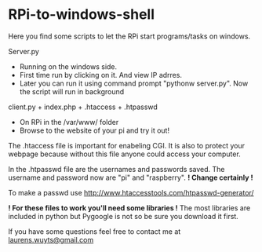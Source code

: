 RPi-to-windows-shell
====================

Here you find some scripts to let the RPi start programs/tasks on windows.


Server.py
  - Running on the windows side.
  - First time run by clicking on it. And view IP adrres.
  - Later you can run it using command prompt "pythonw server.py". Now the script will run in background
  

client.py + index.php + .htaccess + .htpasswd
  - On RPi in the /var/www/ folder
  - Browse to the website of your pi and try it out!

The .htaccess file is important for enabeling CGI. It is also to protect your webpage because without this file anyone could access your computer.

In the .htpasswd file are the usernames and passwords saved. The username and password now are "pi" and "raspberry". 
<b>! Change certainly !</b> 

To make a passwd use http://www.htaccesstools.com/htpasswd-generator/


<b>! For these files to work you'll need some libraries !</b>
The most libraries are included in python but Pygoogle is not so be sure you download it first.


If you have some questions feel free to contact me at laurens.wuyts@gmail.com

